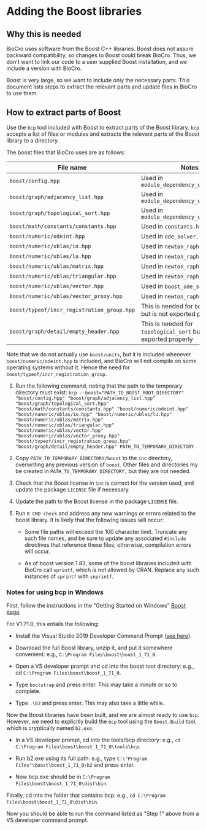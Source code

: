 # Adding the Boost libraries

## Why this is needed
BioCro uses software from the Boost C++ libraries. Boost does not assure
backward compatibility, so changes to Boost could break BioCro. Thus, we don't
want to link our code to a user supplied Boost installation, and we include a
version with BioCro.

Boost is very large, so we want to include only the necessary parts. This
document lists steps to extract the relevant parts and update files in BioCro to
use them.

## How to extract parts of Boost
Use the `bcp` tool included with Boost to extract parts of the Boost library.
`bcp` accepts a list of files or modules and extracts the relevant parts of the
Boost library to a directory.

The boost files that BioCro uses are as follows:

| File    name                               | Notes                                                              |
| ------------------------------------------ | ------------------------------------------------------------------ |
| `boost/config.hpp`                         | Used in `module_dependency_utilities.cpp`                          |
| `boost/graph/adjacency_list.hpp`           | Used in `module_dependency_utilities.cpp`                          |
| `boost/graph/topological_sort.hpp`         | Used in `module_dependency_utilities.cpp`                          |
| `boost/math/constants/constants.hpp`       | Used in `constants.h`                                              |
| `boost/numeric/odeint.hpp`                 | Used in `ode_solver.h`                                             |
| `boost/numeric/ublas/io.hpp`               | Used in `newton_raphson_boost.h`                                   |
| `boost/numeric/ublas/lu.hpp`               | Used in `newton_raphson_boost.h`                                   |
| `boost/numeric/ublas/matrix.hpp`           | Used in `newton_raphson_boost.h`                                   |
| `boost/numeric/ublas/triangular.hpp`       | Used in `newton_raphson_boost.h`                                   |
| `boost/numeric/ublas/vector.hpp`           | Used in `boost_ode_solvers.h`                                      |
| `boost/numeric/ublas/vector_proxy.hpp`     | Used in `newton_raphson_boost.h`                                   |
| `boost/typeof/incr_registration_group.hpp` | This is needed for `boost/units` but is not exported properly      |
| `boost/graph/detail/empty_header.hpp`      | This is needed for `topological_sort` but is not exported properly |

Note that we do not actually use `boost/units`, but it is included whenever
`boost/numeric/odeint.hpp` is included, and BioCro will not compile on some
operating systems without it. Hence the need for
`boost/typeof/incr_registration_group`.

1. Run the following command, noting that the path to the temporary directory
   must exist:
   `bcp --boost="PATH_TO_BOOST_ROOT_DIRECTORY" "boost/config.hpp" "boost/graph/adjacency_list.hpp" "boost/graph/topological_sort.hpp" "boost/math/constants/constants.hpp" "boost/numeric/odeint.hpp" "boost/numeric/ublas/io.hpp" "boost/numeric/ublas/lu.hpp" "boost/numeric/ublas/matrix.hpp" "boost/numeric/ublas/triangular.hpp" "boost/numeric/ublas/vector.hpp" "boost/numeric/ublas/vector_proxy.hpp" "boost/typeof/incr_registration_group.hpp" "boost/graph/detail/empty_header.hpp" PATH_TO_TEMPORARY_DIRECTORY`

2. Copy `PATH_TO_TEMPORARY_DIRECTORY/boost` to the `inc` directory, overwriting
   any previous version of `boost`. Other files and directories my be created in
   `PATH_TO_TEMPORARY_DIRECTORY,` but they are not needed.

3. Check that the Boost license in `inc` is correct for the version used, and
   update the package `LICENSE` file if necessary.

4. Update the path to the Boost license in the package `LICENSE` file.

5. Run `R CMD check` and address any new warnings or errors related to the boost
   library. It is likely that the following issues will occur:

   - Some file paths will exceed the 100 character limit. Truncate any such file
     names, and be sure to update any associated `#include` directives that
     reference these files; otherwise, compilation errors will occur.

   - As of boost version 1.83, some of the boost libraries included with BioCro
     call `sprintf`, which is not allowed by CRAN. Replace any such instances of
     `sprintf` with `snprintf`.

### Notes for using bcp in Windows
First, follow the instructions in the "Getting Started on Windows"
[Boost page](https://www.boost.org/doc/libs/1_71_0/more/getting_started/windows.html).

For V1.71.0, this entails the following:
 - Install the Visual Studio 2019 Developer Command Prompt
   ([see here](https://docs.microsoft.com/en-us/cpp/build/building-on-the-command-line?view=vs-2019)).

 - Download the full Boost library, unzip it, and put it somewhere convenient:
   e.g., `C:\Program Files\boost\boost_1_71_0`.

 - Open a VS developer prompt and cd into the boost root directory: e.g., cd
   `C:\Program Files\boost\boost_1_71_0`.

 - Type `bootstrap` and press enter. This may take a minute or so to complete.

 - Type `.\b2` and press enter. This may also take a little while.

Now the Boost libraries have been built, and we are almost ready to use `bcp`.
However, we need to explicitly build the `bcp` tool using the `Boost.Build`
tool, which is cryptically named `b2.exe`.

 - In a VS developer prompt, cd into the tools/bcp directory: e.g.,
   `cd C:\Program Files\boost\boost_1_71_0\tools\bcp`.

 - Run b2.exe using its full path: e.g., type
   `C:\"Program Files"\boost\boost_1_71_0\b2` and press enter.

 - Now bcp.exe should be in `C:\Program Files\boost\boost_1_71_0\dist\bin`.

Finally, cd into the folder that contains bcp: e.g.,
`cd C:\Program Files\boost\boost_1_71_0\dist\bin`.

Now you should be able to run the command listed as "Step 1" above from a VS
developer command prompt.
